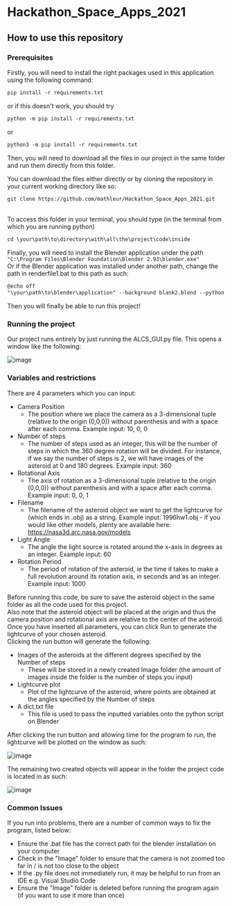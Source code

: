 # Hackathon_Space_Apps_2021

## How to use this repository

### Prerequisites

Firstly, you will need to install the right packages used in this application using the following command: 

``` txt
pip install -r requirements.txt
```
or if this doesn't work, you should try 
``` txt
python -m pip install -r requirements.txt
```
or 
``` txt
python3 -m pip install -r requirements.txt
```

Then, you will need to download all the files in our project in the same folder and run them directly from this folder. 

You can download the files either directly or by cloning the repository in your current working directory like so:

``` txt
git clone https://github.com/mathleur/Hackathon_Space_Apps_2021.git
```

<br> 
To access this folder in your terminal, you should type (in the terminal from which you are running python)

``` txt
cd \your\path\to\directory\with\all\the\project\code\inside
```


Finally, you will need to install the Blender application under the path ```"C:\Program Files\Blender Foundation\Blender 2.93\blender.exe"```
<br>
Or if the Blender application was installed under another path, change the path in renderfile1.bat to this path as such:

``` txt
@echo off
"\your\path\to\blender\application" --background blank2.blend --python "BlenderAsteroid2.py" 
```

Then you will finally be able to run this project!

### Running the project

Our project runs entirely by just running the ALCS_GUI.py file.
This opens a window like the following: 

![image](https://user-images.githubusercontent.com/90444327/135767486-1697b471-b966-4526-8e2a-7ca7fa92713e.png)

 
### Variables and restrictions

There are 4 parameters which you can input:
* Camera Position 
  * The position where we place the camera as a 3-dimensional tuple (relative to the origin (0,0,0)) without parenthesis and with a space after each comma. Example input: 10, 0, 0 
* Number of steps
  * The number of steps used as an integer, this will be the number of steps in which the 360 degree rotation will be divided. For instance, if we say the number of steps is 2, we will have images of the asteroid at 0 and 180 degrees. Example input: 360
* Rotational Axis
  * The axis of rotation as a 3-dimensional tuple (relative to the origin (0,0,0)) without parenthesis and with a space after each comma. Example input: 0, 0, 1
* Filename 
  * The filename of the asteroid object we want to get the lightcurve for (which ends in .obj) as a string. Example input: 1996hw1.obj - if you would like other models, plenty are available here: https://nasa3d.arc.nasa.gov/models
* Light Angle
  * The angle the light source is rotated around the x-axis in degrees as an integer. Example input: 60
* Rotation Period
  * The period of rotation of the asteroid, ie the time it takes to make a full revolution around its rotation axis, in seconds and as an integer. Example input: 1000

Before running this code, be sure to save the asteroid object in the same folder as all the code used for this project.
<br>
Also note that the asteroid object will be placed at the origin and thus the camera position and rotational axis are relative to the center of the asteroid.
<br>
Once you have inserted all parameters, you can click Run to generate the lightcurve of your chosen asteroid.
<br>
Clicking the run button will generate the following:
* Images of the asteroids at the different degrees specified by the Number of steps
  * These will be stored in a newly created Image folder (the amount of images inside the folder is the number of steps you input)
* Lightcurve plot
  * Plot of the lightcurve of the asteroid, where points are obtained at the angles specified by the Number of steps
* A dict.txt file 
  * This file is used to pass the inputted variables onto the python script on Blender

After clicking the run button and allowing time for the program to run, the lightcurve will be plotted on the window as such:

![image](https://user-images.githubusercontent.com/90444327/135749124-7cc960b4-68de-4020-9ef8-3f4982628d0b.png)

The remaining two created objects will appear in the folder the project code is located in as such:

![image](https://user-images.githubusercontent.com/90444327/135749221-505622e5-6ff8-455c-bae7-1f6628cc9b20.png)

### Common Issues

If you run into problems, there are a number of common ways to fix the program, listed below:
* Ensure the .bat file has the correct path for the blender installation on your computer
* Check in the "Image" folder to ensure that the camera is not zoomed too far in / is not too close to the object
* If the .py file does not immediately run, it may be helpful to run from an IDE e.g. Visual Studio Code
* Ensure the "Image" folder is deleted before running the program again (if you want to use it more than once)

